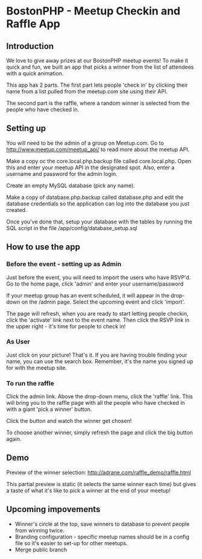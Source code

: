 # BostonPHP - Meetup Checkin and Raffle App

## Introduction
We love to give away prizes at our BostonPHP meetup events! To make it quick and fun, we built an app that picks a winner from the list of attendees with a quick animation. 

This app has 2 parts. The first part lets people 'check in' by clicking their name from a list pulled from the meetup.com site using their API.

The second part is the raffle, where a random winner is selected from the people who have checked in.

## Setting up
You will need to be the admin of a group on Meetup.com. Go to http://www.meetup.com/meetup_api/ to read more about the meetup API.

Make a copy oc the core.local.php.backup file called core.local.php. Open this and enter your meetup API in the designated spot. Also, enter a username and password for the admin login.

Create an empty MySQL database (pick any name). 

Make a copy of database.php.backup called database.php and edit the database credentials so the application can log into the database you just created.

Once you've done that, setup your database with the tables by running the SQL script in the file /app/config/database_setup.sql


## How to use the app

### Before the event - setting up as Admin
Just before the event, you will need to import the users who have RSVP'd. Go to the home page, click 'admin' and enter your username/password

If your meetup group has an event scheduled, it will appear in the drop-down on the /admin page. Select the upcoming event and click 'import'.

The page will refresh, when you are ready to start letting people checkin, click the 'activate' link next to the event name. Then click the RSVP link in the upper right - it's time for people to check in!

### As User
Just click on your picture! That's it. If you are having trouble finding your name, you can use the search box. Remember, it's the name you signed up for with the meetup site.

### To run the raffle
Click the admin link. Above the drop-down menu, click the 'raffle' link. This will bring you to the raffle page with all the people who have checked in with a giant 'pick a winner' button. 

Click the button and watch the winner get chosen!

To choose another winner, simply refresh the page and click the big button again.

## Demo
Preview of the winner selection: http://adrane.com/raffle_demo/raffle.html

This partial preview is static (it selects the same winner each time) but gives a taste of what it's like to pick a winner at the end of your meetup!

## Upcoming impovements
- Winner's circle at the top, save winners to database to prevent people from winning twice.
- Branding configuration - specific meetup names should be in a config file so it's easier to set-up for other meetups.
- Merge public branch

